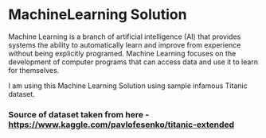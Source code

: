 # MachineLearning Solution

Machine Learning is a branch of artificial intelligence (AI) that provides systems the ability to automatically learn and improve from experience without being explicitly programed. Machine Learning focuses on the development of computer programs that can access data and use it to learn for themselves.

I am using this Machine Learning Solution using sample infamous Titanic dataset.

### Source of dataset taken from here - https://www.kaggle.com/pavlofesenko/titanic-extended


